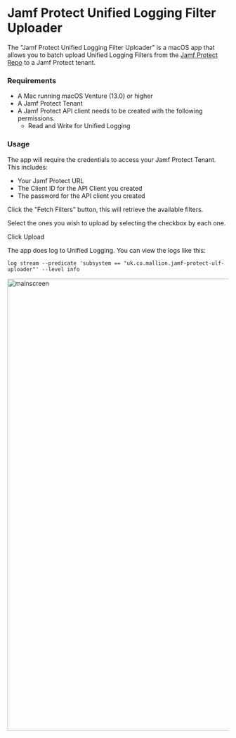 # Jamf Protect Unified Logging Filter Uploader

The "Jamf Protect Unified Logging Filter Uploader" is a macOS app that allows you to batch upload Unified Logging Filters from the [Jamf Protect Repo](https://github.com/jamf/jamfprotect/tree/main/unified_log_filters) to a Jamf Protect tenant.

### Requirements

- A Mac running macOS Venture (13.0) or higher
- A Jamf Protect Tenant
- A Jamf Protect API client needs to be created with the following permissions. 
  - Read and Write for Unified Logging

### Usage
The app will require the credentials to access your Jamf Protect Tenant. This includes:
  - Your Jamf Protect URL
  - The Client ID for the API Client you created
  - The password for the API client you created
  
Click the "Fetch Filters" button, this will retrieve the available filters.

Select the ones you wish to upload by selecting the checkbox by each one.

Click Upload

The app does log to Unified Logging. You can view the logs like this:

`log stream --predicate 'subsystem == "uk.co.mallion.jamf-protect-ulf-uploader"' --level info`

<img width="1027" alt="mainscreen" src="https://github.com/red5coder/jamf-protect-ulf-uploader/assets/29920386/dc8dfdee-1492-41e6-9899-6d85fe186110">


